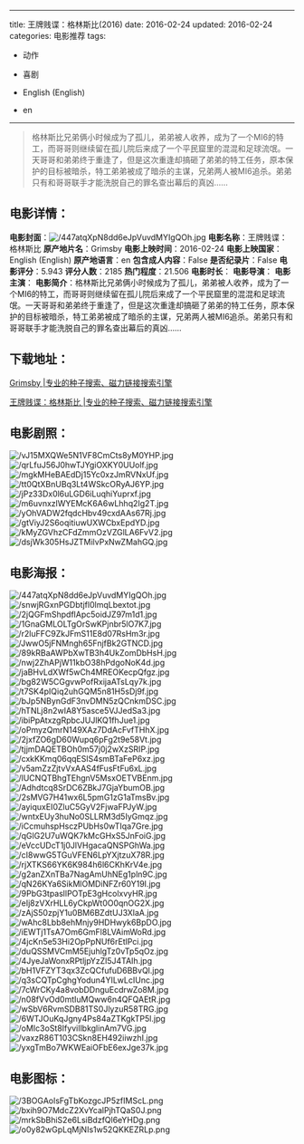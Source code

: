 
---
title: 王牌贱谍：格林斯比(2016)
date: 2016-02-24
updated: 2016-02-24
categories: 电影推荐
tags:
- 动作
- 喜剧

- English (English)
- en
---


> 格林斯比兄弟俩小时候成为了孤儿，弟弟被人收养，成为了一个MI6的特工，而哥哥则继续留在孤儿院后来成了一个平民窟里的混混和足球流氓。一天哥哥和弟弟终于重逢了，但是这次重逢却搞砸了弟弟的特工任务，原本保护的目标被暗杀，特工弟弟被成了暗杀的主谋，兄弟两人被MI6追杀。弟弟只有和哥哥联手才能洗脱自己的罪名查出幕后的真凶……

## **电影详情**：

**电影封面**：<img src="https://image.tmdb.org/t/p/w200/447atqXpN8dd6eJpVuvdMYIgQOh.jpg" alt="/447atqXpN8dd6eJpVuvdMYIgQOh.jpg" title="/447atqXpN8dd6eJpVuvdMYIgQOh.jpg">
**电影名称**：王牌贱谍：格林斯比
**原产地片名**：Grimsby
**电影上映时间**：2016-02-24
**电影上映国家**：English (English)
**原产地语言**：en
**包含成人内容**：False
**是否纪录片**：False
**电影评分**：5.943
**评分人数**：2185
**热门程度**：21.506
**电影时长**：
**电影导演**：
**电影主演**：
**电影简介**：格林斯比兄弟俩小时候成为了孤儿，弟弟被人收养，成为了一个MI6的特工，而哥哥则继续留在孤儿院后来成了一个平民窟里的混混和足球流氓。一天哥哥和弟弟终于重逢了，但是这次重逢却搞砸了弟弟的特工任务，原本保护的目标被暗杀，特工弟弟被成了暗杀的主谋，兄弟两人被MI6追杀。弟弟只有和哥哥联手才能洗脱自己的罪名查出幕后的真凶……

## **下载地址**：
[Grimsby |专业的种子搜索、磁力链接搜索引擎](https://movie.amd794.com:2083/?search=Grimsby&ordering=&mode=match_phrase&page_size=10&page=1)

[王牌贱谍：格林斯比 |专业的种子搜索、磁力链接搜索引擎](https://movie.amd794.com:2083/?search=%E7%8E%8B%E7%89%8C%E8%B4%B1%E8%B0%8D%EF%BC%9A%E6%A0%BC%E6%9E%97%E6%96%AF%E6%AF%94&ordering=&mode=match_phrase&page_size=10&page=1)
 

## **电影剧照**：
<img src="https://image.tmdb.org/t/p/original/vJ15MXQWe5N1VF8CmCts8yM0YHP.jpg" alt="/vJ15MXQWe5N1VF8CmCts8yM0YHP.jpg" title="/vJ15MXQWe5N1VF8CmCts8yM0YHP.jpg"><img src="https://image.tmdb.org/t/p/original/qrLfuJ56J0hwTJYgiOXKY0UUolf.jpg" alt="/qrLfuJ56J0hwTJYgiOXKY0UUolf.jpg" title="/qrLfuJ56J0hwTJYgiOXKY0UUolf.jpg"><img src="https://image.tmdb.org/t/p/original/mgkMHeBAEdDj15Yc0xzJmRVNxUf.jpg" alt="/mgkMHeBAEdDj15Yc0xzJmRVNxUf.jpg" title="/mgkMHeBAEdDj15Yc0xzJmRVNxUf.jpg"><img src="https://image.tmdb.org/t/p/original/tt0QtXBnUBq3Lt4WSkcORyAJ6YP.jpg" alt="/tt0QtXBnUBq3Lt4WSkcORyAJ6YP.jpg" title="/tt0QtXBnUBq3Lt4WSkcORyAJ6YP.jpg"><img src="https://image.tmdb.org/t/p/original/jPz33Dx0l6uLGD6iLuqhiYuprxf.jpg" alt="/jPz33Dx0l6uLGD6iLuqhiYuprxf.jpg" title="/jPz33Dx0l6uLGD6iLuqhiYuprxf.jpg"><img src="https://image.tmdb.org/t/p/original/m6uvnxzlWYEMcK6A6wLhhq2Ig2T.jpg" alt="/m6uvnxzlWYEMcK6A6wLhhq2Ig2T.jpg" title="/m6uvnxzlWYEMcK6A6wLhhq2Ig2T.jpg"><img src="https://image.tmdb.org/t/p/original/yOhVADW2fqdcHbv49cxdAAs67Rj.jpg" alt="/yOhVADW2fqdcHbv49cxdAAs67Rj.jpg" title="/yOhVADW2fqdcHbv49cxdAAs67Rj.jpg"><img src="https://image.tmdb.org/t/p/original/gtViyJ2S6oqitiuwUXWCbxEpdYD.jpg" alt="/gtViyJ2S6oqitiuwUXWCbxEpdYD.jpg" title="/gtViyJ2S6oqitiuwUXWCbxEpdYD.jpg"><img src="https://image.tmdb.org/t/p/original/kMyZGVhzCFdZmmOzVZGlLA6FvV2.jpg" alt="/kMyZGVhzCFdZmmOzVZGlLA6FvV2.jpg" title="/kMyZGVhzCFdZmmOzVZGlLA6FvV2.jpg"><img src="https://image.tmdb.org/t/p/original/dsjWk305HsJZTMilvPxNwZMahGQ.jpg" alt="/dsjWk305HsJZTMilvPxNwZMahGQ.jpg" title="/dsjWk305HsJZTMilvPxNwZMahGQ.jpg">

## **电影海报**：
<img src="https://image.tmdb.org/t/p/original/447atqXpN8dd6eJpVuvdMYIgQOh.jpg" alt="/447atqXpN8dd6eJpVuvdMYIgQOh.jpg" title="/447atqXpN8dd6eJpVuvdMYIgQOh.jpg"><img src="https://image.tmdb.org/t/p/original/snwjRGxnPGDbtjfl0lmqLbextot.jpg" alt="/snwjRGxnPGDbtjfl0lmqLbextot.jpg" title="/snwjRGxnPGDbtjfl0lmqLbextot.jpg"><img src="https://image.tmdb.org/t/p/original/2jQGFmShpdflApc5oidJZ97m1d1.jpg" alt="/2jQGFmShpdflApc5oidJZ97m1d1.jpg" title="/2jQGFmShpdflApc5oidJZ97m1d1.jpg"><img src="https://image.tmdb.org/t/p/original/1GnaGMLOLTgOrSwKPjnbr5lO7K7.jpg" alt="/1GnaGMLOLTgOrSwKPjnbr5lO7K7.jpg" title="/1GnaGMLOLTgOrSwKPjnbr5lO7K7.jpg"><img src="https://image.tmdb.org/t/p/original/r2luFFC9ZkJFmS11E8d07RsHm3r.jpg" alt="/r2luFFC9ZkJFmS11E8d07RsHm3r.jpg" title="/r2luFFC9ZkJFmS11E8d07RsHm3r.jpg"><img src="https://image.tmdb.org/t/p/original/JwwO5jFNMngh65FnjfBk2GTNCD.jpg" alt="/JwwO5jFNMngh65FnjfBk2GTNCD.jpg" title="/JwwO5jFNMngh65FnjfBk2GTNCD.jpg"><img src="https://image.tmdb.org/t/p/original/89kRBaAWPbXwTB3h4UkZomDbHsH.jpg" alt="/89kRBaAWPbXwTB3h4UkZomDbHsH.jpg" title="/89kRBaAWPbXwTB3h4UkZomDbHsH.jpg"><img src="https://image.tmdb.org/t/p/original/nwj2ZhAPjW11kbO38hPdgoNoK4d.jpg" alt="/nwj2ZhAPjW11kbO38hPdgoNoK4d.jpg" title="/nwj2ZhAPjW11kbO38hPdgoNoK4d.jpg"><img src="https://image.tmdb.org/t/p/original/jaBHvLdXWf5wCh4MREOKecpQfgz.jpg" alt="/jaBHvLdXWf5wCh4MREOKecpQfgz.jpg" title="/jaBHvLdXWf5wCh4MREOKecpQfgz.jpg"><img src="https://image.tmdb.org/t/p/original/bg82W5CGgvwPofRxijaATsLqy7k.jpg" alt="/bg82W5CGgvwPofRxijaATsLqy7k.jpg" title="/bg82W5CGgvwPofRxijaATsLqy7k.jpg"><img src="https://image.tmdb.org/t/p/original/t7SK4pIQiq2uhGQM5n81H5sDj9f.jpg" alt="/t7SK4pIQiq2uhGQM5n81H5sDj9f.jpg" title="/t7SK4pIQiq2uhGQM5n81H5sDj9f.jpg"><img src="https://image.tmdb.org/t/p/original/bJp5NBynGdF3nvDMN5zQCnkmDSC.jpg" alt="/bJp5NBynGdF3nvDMN5zQCnkmDSC.jpg" title="/bJp5NBynGdF3nvDMN5zQCnkmDSC.jpg"><img src="https://image.tmdb.org/t/p/original/hTNLj8n2wIA8Y5asce5VJJedSa3.jpg" alt="/hTNLj8n2wIA8Y5asce5VJJedSa3.jpg" title="/hTNLj8n2wIA8Y5asce5VJJedSa3.jpg"><img src="https://image.tmdb.org/t/p/original/ibiPpAtxzgRpbcJUJlKQ1fhJue1.jpg" alt="/ibiPpAtxzgRpbcJUJlKQ1fhJue1.jpg" title="/ibiPpAtxzgRpbcJUJlKQ1fhJue1.jpg"><img src="https://image.tmdb.org/t/p/original/oPmyzQmrN149XAz7DdAcFvfTHhX.jpg" alt="/oPmyzQmrN149XAz7DdAcFvfTHhX.jpg" title="/oPmyzQmrN149XAz7DdAcFvfTHhX.jpg"><img src="https://image.tmdb.org/t/p/original/2jxfZO6gD60Wupq6pFg2t9e58Vt.jpg" alt="/2jxfZO6gD60Wupq6pFg2t9e58Vt.jpg" title="/2jxfZO6gD60Wupq6pFg2t9e58Vt.jpg"><img src="https://image.tmdb.org/t/p/original/tjjmDAQETBOh0m57j0j2wXzSRIP.jpg" alt="/tjjmDAQETBOh0m57j0j2wXzSRIP.jpg" title="/tjjmDAQETBOh0m57j0j2wXzSRIP.jpg"><img src="https://image.tmdb.org/t/p/original/cxkKKmq06qqESlS4smBTaFeP6xz.jpg" alt="/cxkKKmq06qqESlS4smBTaFeP6xz.jpg" title="/cxkKKmq06qqESlS4smBTaFeP6xz.jpg"><img src="https://image.tmdb.org/t/p/original/v5amZzZjtvVxAAS4fFusFtFu6xL.jpg" alt="/v5amZzZjtvVxAAS4fFusFtFu6xL.jpg" title="/v5amZzZjtvVxAAS4fFusFtFu6xL.jpg"><img src="https://image.tmdb.org/t/p/original/lUCNQTBhgTEhgnV5MsxOETVBEnm.jpg" alt="/lUCNQTBhgTEhgnV5MsxOETVBEnm.jpg" title="/lUCNQTBhgTEhgnV5MsxOETVBEnm.jpg"><img src="https://image.tmdb.org/t/p/original/Adhdtcq8SrDC6ZBkJ7GjaYbumOB.jpg" alt="/Adhdtcq8SrDC6ZBkJ7GjaYbumOB.jpg" title="/Adhdtcq8SrDC6ZBkJ7GjaYbumOB.jpg"><img src="https://image.tmdb.org/t/p/original/2sMVG7H41wx6L5pmG1zG1aTmsBv.jpg" alt="/2sMVG7H41wx6L5pmG1zG1aTmsBv.jpg" title="/2sMVG7H41wx6L5pmG1zG1aTmsBv.jpg"><img src="https://image.tmdb.org/t/p/original/ayiquxEI0ZluC5GyV2FjwaFPJyW.jpg" alt="/ayiquxEI0ZluC5GyV2FjwaFPJyW.jpg" title="/ayiquxEI0ZluC5GyV2FjwaFPJyW.jpg"><img src="https://image.tmdb.org/t/p/original/wntxEUy3huNo0SLLRM3d5IyGmqz.jpg" alt="/wntxEUy3huNo0SLLRM3d5IyGmqz.jpg" title="/wntxEUy3huNo0SLLRM3d5IyGmqz.jpg"><img src="https://image.tmdb.org/t/p/original/iCcmuhspHsczPUbHs0wTIqa7Gre.jpg" alt="/iCcmuhspHsczPUbHs0wTIqa7Gre.jpg" title="/iCcmuhspHsczPUbHs0wTIqa7Gre.jpg"><img src="https://image.tmdb.org/t/p/original/qGlG2U7uWQK7kMcGHxS5JnFoiG.jpg" alt="/qGlG2U7uWQK7kMcGHxS5JnFoiG.jpg" title="/qGlG2U7uWQK7kMcGHxS5JnFoiG.jpg"><img src="https://image.tmdb.org/t/p/original/eVccUDcT1j0JlVHgacaQNSPGhWa.jpg" alt="/eVccUDcT1j0JlVHgacaQNSPGhWa.jpg" title="/eVccUDcT1j0JlVHgacaQNSPGhWa.jpg"><img src="https://image.tmdb.org/t/p/original/cI8wwG5TGuVFEN6LpYXjtzuX78R.jpg" alt="/cI8wwG5TGuVFEN6LpYXjtzuX78R.jpg" title="/cI8wwG5TGuVFEN6LpYXjtzuX78R.jpg"><img src="https://image.tmdb.org/t/p/original/rjXTKS66YK6K984h6l6CKhKrV4e.jpg" alt="/rjXTKS66YK6K984h6l6CKhKrV4e.jpg" title="/rjXTKS66YK6K984h6l6CKhKrV4e.jpg"><img src="https://image.tmdb.org/t/p/original/g2anZXnTBa7NagAmUhNEg1pln9C.jpg" alt="/g2anZXnTBa7NagAmUhNEg1pln9C.jpg" title="/g2anZXnTBa7NagAmUhNEg1pln9C.jpg"><img src="https://image.tmdb.org/t/p/original/qN26KYa6SikMlOMDiNFZr60Y19I.jpg" alt="/qN26KYa6SikMlOMDiNFZr60Y19I.jpg" title="/qN26KYa6SikMlOMDiNFZr60Y19I.jpg"><img src="https://image.tmdb.org/t/p/original/9PbG3tpasllPOTpE3gHcolxvyHR.jpg" alt="/9PbG3tpasllPOTpE3gHcolxvyHR.jpg" title="/9PbG3tpasllPOTpE3gHcolxvyHR.jpg"><img src="https://image.tmdb.org/t/p/original/eIj8zVXrHLL6yCkpWt0O0qnOG2X.jpg" alt="/eIj8zVXrHLL6yCkpWt0O0qnOG2X.jpg" title="/eIj8zVXrHLL6yCkpWt0O0qnOG2X.jpg"><img src="https://image.tmdb.org/t/p/original/zAjS50zpjY1u0BM6BZdtUJ3XlaA.jpg" alt="/zAjS50zpjY1u0BM6BZdtUJ3XlaA.jpg" title="/zAjS50zpjY1u0BM6BZdtUJ3XlaA.jpg"><img src="https://image.tmdb.org/t/p/original/wAhc8Lbb8ehMnjy9HDHwyk6BpDO.jpg" alt="/wAhc8Lbb8ehMnjy9HDHwyk6BpDO.jpg" title="/wAhc8Lbb8ehMnjy9HDHwyk6BpDO.jpg"><img src="https://image.tmdb.org/t/p/original/iEWTj1TsA7Om6GmFl8LVAimWoRd.jpg" alt="/iEWTj1TsA7Om6GmFl8LVAimWoRd.jpg" title="/iEWTj1TsA7Om6GmFl8LVAimWoRd.jpg"><img src="https://image.tmdb.org/t/p/original/4jcKn5e53Hi2OpPpNUf6rEtlPci.jpg" alt="/4jcKn5e53Hi2OpPpNUf6rEtlPci.jpg" title="/4jcKn5e53Hi2OpPpNUf6rEtlPci.jpg"><img src="https://image.tmdb.org/t/p/original/duQSSMVCmM5EjuhlgTz0vTp5qOz.jpg" alt="/duQSSMVCmM5EjuhlgTz0vTp5qOz.jpg" title="/duQSSMVCmM5EjuhlgTz0vTp5qOz.jpg"><img src="https://image.tmdb.org/t/p/original/4JyeJaWonxRPtljpYzZl5J4TAIh.jpg" alt="/4JyeJaWonxRPtljpYzZl5J4TAIh.jpg" title="/4JyeJaWonxRPtljpYzZl5J4TAIh.jpg"><img src="https://image.tmdb.org/t/p/original/bH1VFZYT3qx3ZcQCfufuD6BBvQl.jpg" alt="/bH1VFZYT3qx3ZcQCfufuD6BBvQl.jpg" title="/bH1VFZYT3qx3ZcQCfufuD6BBvQl.jpg"><img src="https://image.tmdb.org/t/p/original/q3sCQTpCghgYodun4YILwLcIUnc.jpg" alt="/q3sCQTpCghgYodun4YILwLcIUnc.jpg" title="/q3sCQTpCghgYodun4YILwLcIUnc.jpg"><img src="https://image.tmdb.org/t/p/original/7cWrCKy4a8vobDDnguEcdrwZo8M.jpg" alt="/7cWrCKy4a8vobDDnguEcdrwZo8M.jpg" title="/7cWrCKy4a8vobDDnguEcdrwZo8M.jpg"><img src="https://image.tmdb.org/t/p/original/n08fVvOd0mtIuMQww6n4QFQAEtR.jpg" alt="/n08fVvOd0mtIuMQww6n4QFQAEtR.jpg" title="/n08fVvOd0mtIuMQww6n4QFQAEtR.jpg"><img src="https://image.tmdb.org/t/p/original/wSbV6RvmSDB81TS0JlyzuR58TRG.jpg" alt="/wSbV6RvmSDB81TS0JlyzuR58TRG.jpg" title="/wSbV6RvmSDB81TS0JlyzuR58TRG.jpg"><img src="https://image.tmdb.org/t/p/original/6WTJOuKqJgny4Ps84aZTKgkTP5l.jpg" alt="/6WTJOuKqJgny4Ps84aZTKgkTP5l.jpg" title="/6WTJOuKqJgny4Ps84aZTKgkTP5l.jpg"><img src="https://image.tmdb.org/t/p/original/oMIc3oSt8IfyviIlbkglinAm7VG.jpg" alt="/oMIc3oSt8IfyviIlbkglinAm7VG.jpg" title="/oMIc3oSt8IfyviIlbkglinAm7VG.jpg"><img src="https://image.tmdb.org/t/p/original/vaxzR86T103CSkn8EH492iiwzhI.jpg" alt="/vaxzR86T103CSkn8EH492iiwzhI.jpg" title="/vaxzR86T103CSkn8EH492iiwzhI.jpg"><img src="https://image.tmdb.org/t/p/original/yxgTmBo7WKWEaiOFbE6exJge37k.jpg" alt="/yxgTmBo7WKWEaiOFbE6exJge37k.jpg" title="/yxgTmBo7WKWEaiOFbE6exJge37k.jpg">

## **电影图标**：
<img src="https://image.tmdb.org/t/p/original/3BOGAolsFgTbKozgcJP5zfIMScL.png" alt="/3BOGAolsFgTbKozgcJP5zfIMScL.png" title="/3BOGAolsFgTbKozgcJP5zfIMScL.png"><img src="https://image.tmdb.org/t/p/original/bxih9O7MdcZ2XvYcalPjhTQaS0J.png" alt="/bxih9O7MdcZ2XvYcalPjhTQaS0J.png" title="/bxih9O7MdcZ2XvYcalPjhTQaS0J.png"><img src="https://image.tmdb.org/t/p/original/mrkSbBhiS2e6LsiBdzfQl6eYHDg.png" alt="/mrkSbBhiS2e6LsiBdzfQl6eYHDg.png" title="/mrkSbBhiS2e6LsiBdzfQl6eYHDg.png"><img src="https://image.tmdb.org/t/p/original/o0y82wGpLqMjNIs1w52QKKEZRLp.png" alt="/o0y82wGpLqMjNIs1w52QKKEZRLp.png" title="/o0y82wGpLqMjNIs1w52QKKEZRLp.png">
